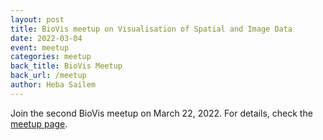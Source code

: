 ```yaml
---
layout: post
title: BioVis meetup on Visualisation of Spatial and Image Data
date: 2022-03-04
event: meetup
categories: meetup 
back_title: BioVis Meetup
back_url: /meetup
author: Heba Sailem
---
```


Join the second BioVis meetup on March 22, 2022. For details, check the
[meetup page]({{site.baseurl}}/meetup/).
